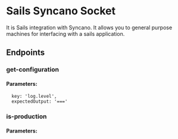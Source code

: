 # Sails Syncano Socket

It is Sails integration with Syncano. It allows you to general purpose machines for interfacing with a sails application.

## Endpoints

### get-configuration

#### Parameters:

      key: 'log.level',
      expectedOutput: '==='


### is-production

#### Parameters:


